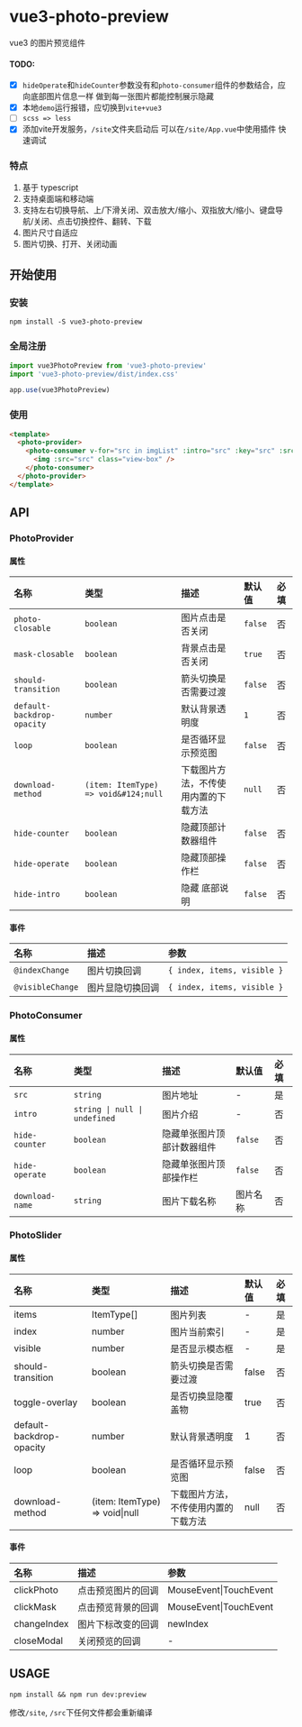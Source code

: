 # vue3-photo-preview

vue3 的图片预览组件

#### TODO:

- [x] `hideOperate`和`hideCounter`参数没有和`photo-consumer`组件的参数结合，应向底部图片信息一样 做到每一张图片都能控制展示隐藏
- [x] 本地`demo`运行报错，应切换到`vite+vue3`
- [ ] `scss => less`
- [x] 添加vite开发服务，`/site`文件夹启动后 可以在`/site/App.vue`中使用插件 快速调试

### 特点

1. 基于 typescript
2. 支持桌面端和移动端
3. 支持左右切换导航、上/下滑关闭、双击放大/缩小、双指放大/缩小、键盘导航/关闭、点击切换控件、翻转、下载
4. 图片尺寸自适应
5. 图片切换、打开、关闭动画

## 开始使用

### 安装

```
npm install -S vue3-photo-preview
```

### 全局注册

```js
import vue3PhotoPreview from 'vue3-photo-preview'
import 'vue3-photo-preview/dist/index.css'

app.use(vue3PhotoPreview)
```

### 使用

```html
<template>
  <photo-provider>
    <photo-consumer v-for="src in imgList" :intro="src" :key="src" :src="src">
      <img :src="src" class="view-box" />
    </photo-consumer>
  </photo-provider>
</template>
```

## API

### PhotoProvider

#### 属性

| 名称                       | 类型                                 | 描述                                 | 默认值  | 必填 |
| :------------------------- | :----------------------------------- | :----------------------------------- | :------ | :--- |
| `photo-closable`           | `boolean`                            | 图片点击是否关闭                     | `false` | 否   |
| `mask-closable`            | `boolean`                            | 背景点击是否关闭                     | `true`  | 否   |
| `should-transition`        | `boolean`                            | 箭头切换是否需要过渡                 | `false` | 否   |
| `default-backdrop-opacity` | `number`                             | 默认背景透明度                       | `1`     | 否   |
| `loop`                     | `boolean`                            | 是否循环显示预览图                   | `false` | 否   |
| `download-method`          | `(item: ItemType) => void&#124;null` | 下载图片方法，不传使用内置的下载方法 | `null`  | 否   |
| `hide-counter`             | `boolean`                            | 隐藏顶部计数器组件                   | `false` | 否   |
| `hide-operate`             | `boolean`                            | 隐藏顶部操作栏                       | `false` | 否   |
| `hide-intro`               | `boolean`                            | 隐藏 底部说明                        | `false` | 否   |

#### 事件

| 名称             | 描述             | 参数                        |
| :--------------- | :--------------- | :-------------------------- |
| `@indexChange`   | 图片切换回调     | `{ index, items, visible }` |
| `@visibleChange` | 图片显隐切换回调 | `{ index, items, visible }` |

### PhotoConsumer

#### 属性

| 名称            | 类型                          | 描述                       | 默认值   | 必填 |
| :-------------- | :---------------------------- | :------------------------- | :------- | :--- |
| `src`           | `string`                      | 图片地址                   | -        | 是   |
| `intro`         | `string \| null \| undefined` | 图片介绍                   | -        | 否   |
| `hide-counter`  | `boolean`                     | 隐藏单张图片顶部计数器组件 | `false`  | 否   |
| `hide-operate`  | `boolean`                     | 隐藏单张图片顶部操作栏     | `false`  | 否   |
| `download-name` | `string`                      | 图片下载名称               | 图片名称 | 否   |

### PhotoSlider

#### 属性

| 名称                     | 类型                               | 描述                                 | 默认值 | 必填 |
| :----------------------- | :--------------------------------- | :----------------------------------- | :----- | :--- |
| items                    | ItemType[]                         | 图片列表                             | -      | 是   |
| index                    | number                             | 图片当前索引                         | -      | 是   |
| visible                  | number                             | 是否显示模态框                       | -      | 是   |
| should-transition        | boolean                            | 箭头切换是否需要过渡                 | false  | 否   |
| toggle-overlay           | boolean                            | 是否切换显隐覆盖物                   | true   | 否   |
| default-backdrop-opacity | number                             | 默认背景透明度                       | 1      | 否   |
| loop                     | boolean                            | 是否循环显示预览图                   | false  | 否   |
| download-method          | (item: ItemType) => void&#124;null | 下载图片方法，不传使用内置的下载方法 | null   | 否   |

#### 事件

| 名称        | 描述               | 参数                       |
| :---------- | :----------------- | :------------------------- |
| clickPhoto  | 点击预览图片的回调 | MouseEvent&#124;TouchEvent |
| clickMask   | 点击预览背景的回调 | MouseEvent&#124;TouchEvent |
| changeIndex | 图片下标改变的回调 | newIndex                   |
| closeModal  | 关闭预览的回调     | -                          |

## USAGE

`npm install && npm run dev:preview`

修改`/site`, `/src`下任何文件都会重新编译
